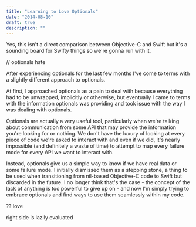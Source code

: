 ```yaml
---
title: "Learning to Love Optionals"
date: "2014-08-10"
draft: true
description: ""
---
```

Yes, this isn't a direct comparison between Objective-C and Swift but it's a sounding board for Swifty things so we're gonna run with it.

// optionals hate

After experiencing optionals for the last few months I've come to terms with a slightly different approach to optionals.

At first, I approached optionals as a pain to deal with because everything had to be unwrapped, implicitly or otherwise, but eventually I came to terms with the information optionals was providing and took issue with the way I was dealing with optionals.

Optionals are actually a very useful tool, particularly when we're talking about communication from some API that may provide the information you're looking for or nothing. We don't have the luxury of looking at every piece of code we're asked to interact with and even if we did, it's nearly impossible (and definitely a waste of time) to attempt to map every failure mode for every API we want to interact with.

Instead, optionals give us a simple way to know if we have real data or some failure mode. I initially dismissed them as a stepping stone, a thing to be used when transitioning from nil-based Objective-C code to Swift but discarded in the future. I no longer think that's the case - the concept of the lack of anything is too powerful to give up on - and now I'm simply trying to embrace optionals and find ways to use them seamlessly within my code.

?? love

right side is lazily evaluated
